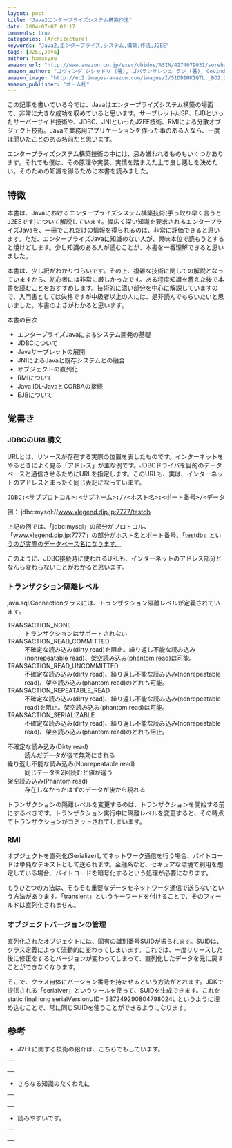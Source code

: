 ```yaml
---
layout: post
title: "Java2エンタープライズシステム構築作法"
date: 2004-07-07 02:17
comments: true
categories: [Architecture]
keywords: "Java2,エンタープライズ,システム,構築,作法,J2EE"
tags: [J2EE,Java]
author: hamasyou
amazon_url: "http://www.amazon.co.jp/exec/obidos/ASIN/4274079031/sorehabooks-22"
amazon_author: "ゴヴィンダ シシャドリ (著), ゴパランサレシュ ラジ (著), Govind Seshadri (原著), Gopalan Suresh Raj (原著), あびこ ひろし (翻訳)"
amazon_image: "http://ec2.images-amazon.com/images/I/51DD1HK1QTL._BO2,204,203,200_PIsitb-sticker-arrow-click,-76_AA300_SH20_OU09_.jpg"
amazon_publisher: "オーム社"
---
```


この記事を書いている今では、Javaはエンタープライズシステム構築の場面で、非常に大きな成功を収めていると思います。サーブレット/JSP、EJBといったサーバーサイド技術や、JDBC、JNIといったJ2EE技術、RMIによる分散オブジェクト技術。Javaで業務用アプリケーションを作った事のある人なら、一度は聞いたことのある名前だと思います。

エンタープライズシステム構築技術の中には、忌み嫌われるものもいくつかあります。それでも僕は、その原理や実装、実情を踏まえた上で良し悪しを決めたい。そのための知識を得るために本書を読みました。


<!-- more -->

<h2>特徴</h2>

本書は、Javaにおけるエンタープライズシステム構築技術(手っ取り早く言うとJ2EEです)について解説しています。幅広く深い知識を要求されるエンタープライズJavaを、一冊でこれだけの情報を得られるのは、非常に評価できると思います。ただ、エンタープライズJavaに知識のない人が、興味本位で読もうとすると焼けどします。少し知識のある人が読むことが、本書を一番理解できると思いました。

本書は、少し訳がわかりづらいです。その上、複雑な技術に関しての解説となっていますから、初心者には非常に厳しかったです。ある程度知識を蓄えた後で本書を読むことをおすすめします。技術的に濃い部分を中心に解説していますので、入門書としては失格ですが中級者以上の人には、是非読んでもらいたいと思いました。本書のよさがわかると思います。

本書の目次

<ul><li>エンタープライズJavaによるシステム開発の基礎</li><li>JDBCについて</li><li>Javaサーブレットの展開</li><li>JNIによるJavaと既存システムとの融合</li><li>オブジェクトの直列化</li><li>RMIについて</li><li>Java IDL-JavaとCORBAの接続</li><li>EJBについて</li></ul>

<h2>覚書き</h2>

<h3>JDBCのURL構文</h3>

URLとは、リソースが存在する実際の位置を表したものです。インターネットをやるときによく見る「アドレス」が主な例です。JDBCドライバを目的のデータベースと通信させるためにURLを指定します。このURLも、実は、インターネットのアドレスとまったく同じ表記になっています。

<pre>
JDBC:<サブプロトコル>:<サブネーム>://<ホスト名>:<ポート番号>/<データベース名>
</pre>

例： jdbc:mysql://www.xlegend.dip.jp:7777/testdb

上記の例では、「jdbc:mysql」の部分がプロトコル、「www.xlegend.dip.jp:7777」の部分がホスト名とポート番号、「testdb」というのが実際のデータベース名になります。

このように、JDBC接続時に使われるURLも、インターネットのアドレス部分となんら変わらないことがわかると思います。

<h3>トランザクション隔離レベル</h3>

java.sql.Connectionクラスには、トランザクション隔離レベルが定義されています。

<dl>
<dt>TRANSACTION_NONE</strong></dt>
<dd>トランザクションはサポートされない</dd>
<dt>TRANSACTION_READ_COMMITTED</dt>
<dd>不確定な読み込み(dirty read)を阻止。繰り返し不能な読み込み(nonrepeatable read)、架空読み込み(phantom read)は可能。</dd>
<dt>TRANSACTION_READ_UNCOMMITTED</dt>
<dd>不確定な読み込み(dirty read)、繰り返し不能な読み込み(nonrepeatable read)、架空読み込み(phantom read)のどれも可能。</dd>
<dt>TRANSACTION_REPEATABLE_READ</dt>
<dd>不確定な読み込み(dirty read)、繰り返し不能な読み込み(nonrepeatable read)を阻止。架空読み込み(phantom read)は可能。</dd>
<dt>TRANSACTION_SERIALIZABLE</dt>
<dd>不確定な読み込み(dirty read)、繰り返し不能な読み込み(nonrepeatable read)、架空読み込み(phantom read)のどれも阻止。</dd>
</dl>

<dl>
<dt>不確定な読み込み(Dirty read)</dt>
<dd>読んだデータが後で無効にされる</dd>
<dt>繰り返し不能な読み込み(Nonrepeatable read)</dt>
<dd>同じデータを2回読むと値が違う</dd>
<dt>架空読み込み(Phantom read)</dt>
<dd>存在しなかったはずのデータが後から現れる</dd>
</dl>

トランザクションの隔離レベルを変更するのは、トランザクションを開始する前にするべきです。トランザクション実行中に隔離レベルを変更すると、その時点でトランザクションがコミットされてしまいます。

<h3>RMI</h3>

オブジェクトを直列化(Serialize)してネットワーク通信を行う場合、バイトコードは単純なテキストとして送られます。金融系など、セキュアな環境で利用を想定している場合、バイトコードを暗号化するという処理が必要になります。

もうひとつの方法は、そもそも重要なデータをネットワーク通信で送らないという方法があります。「transient」というキーワードを付けることで、そのフィールドは直列化されません。

<h3>オブジェクトバージョンの管理</h3>

直列化されたオブジェクトには、固有の識別番号SUIDが振られます。SUIDは、クラス定義によって流動的に変わってしまいます。これでは、一度リリースした後に修正をするとバージョンが変わってしまって、直列化したデータを元に戻すことができなくなります。

そこで、クラス自体にバージョン番号を持たせるという方法がとれます。JDKで提供される「serialver」というツールを使って、SUIDを生成できます。これをstatic final long serialVersionUID= 387249290804798024L というように埋め込むことで、常に同じSUIDを使うことができるようになります。

<h2>参考</h2>

+ J2EEに関する技術の紹介は、こちらでもしています。

<div class="rakuten"><table border="0" cellpadding="5" width="400"><tr><td valign="top"><a href="http://www.amazon.co.jp/exec/obidos/ASIN/4797322888/sorehabooks-22/" rel="external nofollow"></a><br /></td></tr></table>
</div>

+ さらなる知識のたくわえに

<div class="rakuten"><table border="0" cellpadding="5" width="400"><tr><td valign="top"><a href="http://www.amazon.co.jp/exec/obidos/ASIN/4756144209/sorehabooks-22/" rel="external nofollow"></a><br /></td></tr></table>
</div>

+ 読みやすいです。

<div class="rakuten"><table border="0" cellpadding="5" width="400"><tr><td valign="top"><a href="http://www.amazon.co.jp/exec/obidos/ASIN/4798106437/sorehabooks-22/" rel="external nofollow"></a><br /></td></tr></table>
</div>




